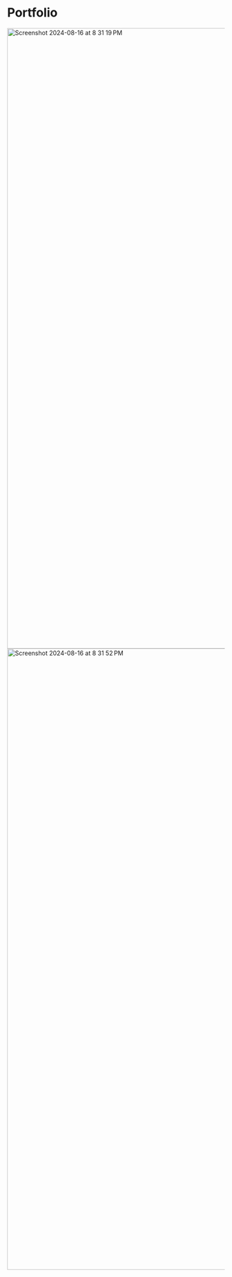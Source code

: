 # Portfolio
<img width="1438" alt="Screenshot 2024-08-16 at 8 31 19 PM" src="https://github.com/user-attachments/assets/9082fdcc-e345-4248-b921-8ca56e971a20">
<img width="1440" alt="Screenshot 2024-08-16 at 8 31 52 PM" src="https://github.com/user-attachments/assets/3cb48208-d0fd-4f53-aefc-98d8d1aa8b3c">
